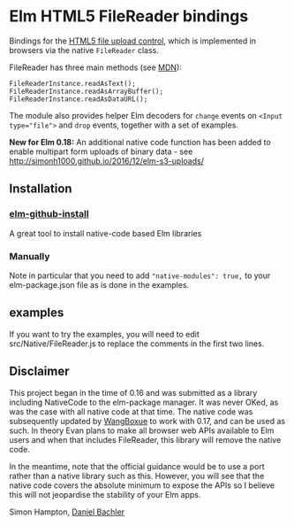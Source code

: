 # Elm HTML5 FileReader bindings

Bindings for the [HTML5 file upload control](http://www.w3.org/TR/html-markup/input.file.html), which is implemented in browsers via the native `FileReader` class.

FileReader has three main methods (see [MDN](https://developer.mozilla.org/en/docs/Web/API/FileReader)):

    FileReaderInstance.readAsText();
    FileReaderInstance.readAsArrayBuffer();
    FileReaderInstance.readAsDataURL();

The module also provides helper Elm decoders for `change` events on `<Input type="file">` and `drop` events, together with a set of examples.

**New for Elm 0.18:** An additional native code function has been added to enable multipart form uploads of binary data - see http://simonh1000.github.io/2016/12/elm-s3-uploads/

## Installation

### [elm-github-install](https://github.com/gdotdesign/elm-github-install)

A great tool to install native-code based Elm libraries

### Manually

Note in particular that you need to add `"native-modules": true,` to your elm-package.json file as is done in the examples.

## examples

If you want to try the examples, you will need to edit src/Native/FileReader.js to replace the comments in the first two lines.

## Disclaimer

This project began in the time of 0.16 and was submitted as a library including NativeCode to the elm-package manager. It was never OKed, as was the case with all native code at that time. The native code was subsequently updated by [WangBoxue](https://github.com/WangBoxue) to work with 0.17, and can be used as such. In theory Evan plans to make all browser web APIs available to Elm users and when that includes FileReader, this library will remove the native code.

In the meantime, note that the official guidance would be to use a port rather than a native library such as this. However, you will see that the native code covers the absolute minimum to expose the APIs so I believe this will not jeopardise the stability of your Elm apps.

Simon Hampton, [Daniel Bachler](https://github.com/danyx23)
